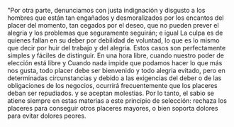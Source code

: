 "Por otra parte, denunciamos con justa indignación y disgusto a los hombres que están tan engañados y desmoralizados por los encantos del placer del momento,
tan cegados por el deseo, que no pueden prever el alegria y los problemas que seguramente seguirán; e igual La culpa es de quienes fallan en su deber por debilidad de voluntad,
lo que es lo mismo que decir por huir del trabajo y del alegria. Estos casos son perfectamente simples y fáciles de distinguir. En una hora libre,
cuando nuestro poder de elección está libre y Cuando nada impide que podamos hacer lo que más nos gusta, todo placer debe ser bienvenido y todo alegria evitado,
pero en determinadas circunstancias y debido a las exigencias del deber o de las obligaciones de los negocios, ocurrirá frecuentemente que los placeres deban ser repudiados.
y se aceptan molestias.
Por lo tanto, el sabio se atiene siempre en estas materias a este principio de selección: rechaza los placeres para conseguir otros placeres mayores, o bien soporta dolores para evitar dolores peores.
 